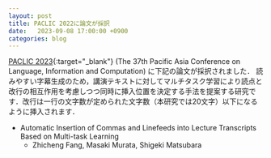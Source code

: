 ```yaml
---
layout: post
title: PACLIC 2022に論文が採択
date:   2023-09-08 17:00:00 +0900
categories: blog
---
```


[PACLIC 2023](https://paclic2023.github.io/ "PACLIC 2023"){:target="_blank"} (The 37th Pacific Asia Conference on Language, Information and Computation) に下記の論文が採択されました．
読みやすい字幕生成のため，講演テキストに対してマルチタスク学習により読点と改行の相互作用を考慮しつつ同時に挿入位置を決定する手法を提案する研究です．改行は一行の文字数が定められた文字数（本研究では20文字）以下になるように挿入されます．
- Automatic Insertion of Commas and Linefeeds into Lecture Transcripts Based on Multi-task Learning
  - Zhicheng Fang, Masaki Murata, Shigeki Matsubara

